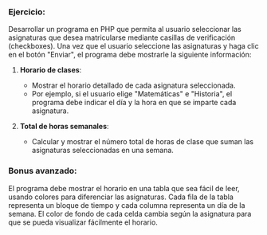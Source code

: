 ### Ejercicio:
Desarrollar un programa en PHP que permita al usuario seleccionar las asignaturas que desea matricularse mediante casillas de verificación (checkboxes). Una vez que el usuario seleccione las asignaturas y haga clic en el botón "Enviar", el programa debe mostrarle la siguiente información:

1. **Horario de clases**:
   - Mostrar el horario detallado de cada asignatura seleccionada.
   - Por ejemplo, si el usuario elige "Matemáticas" e "Historia", el programa debe indicar el día y la hora en que se imparte cada asignatura.
  
2. **Total de horas semanales**:
   - Calcular y mostrar el número total de horas de clase que suman las asignaturas seleccionadas en una semana.
  
### Bonus avanzado:
El programa debe mostrar el horario en una tabla que sea fácil de leer, usando colores para diferenciar las asignaturas. Cada fila de la tabla representa un bloque de tiempo y cada columna representa un día de la semana. El color de fondo de cada celda cambia según la asignatura para que se pueda visualizar fácilmente el horario.